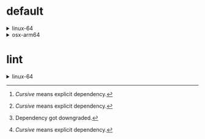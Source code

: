 # default

<details>
<summary>linux-64</summary>

| Dependency[^1] | Before | After |
| - | - | - |
| *new-package* |  | 0.10.1 |
| *removed-package* | 0.10.1 |  |
| *bpy* | 0.10.1 | 2.10.1 |
| python | 0.10.0 | 0.10.1 |
| *polars* | herads_0 | herads_1 |

</details>

<details>
<summary>osx-arm64</summary>

| Dependency[^1] | Before | After |
| - | - | - |
| *polars*[^2] | 0.10.0 | 0.9.1 |
| *python* | 0.10.0 | 0.10.1 |

</details>

# lint

<details>
<summary>linux-64</summary>

| Dependency[^1] | Before | After |
| - | - | - |
| *polars* | 0.10.0 | 0.10.1 |
| python | 0.10.0 | 0.10.1 |

</details>

[^1]: *Cursive* means explicit dependency.
[^2]: Dependency got downgraded.
